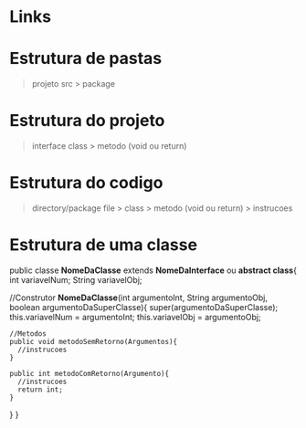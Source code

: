 # Links


# Estrutura de pastas
> projeto
  > src
    > package   

# Estrutura do projeto
> interface
  > class
    > metodo (void ou return)

# Estrutura do codigo
> directory/package
  > file
    > class
      > metodo (void ou return)
        > instrucoes

# Estrutura de uma classe
public classe **NomeDaClasse** extends **NomeDaInterface** ou **abstract class**{
  int variavelNum;
  String variavelObj;
  
  //Construtor
  **NomeDaClasse**(int argumentoInt, String argumentoObj, boolean argumentoDaSuperClasse){
    super(argumentoDaSuperClasse);
    this.variavelNum = argumentoInt;
    this.variavelObj = argumentoObj;
    
    //Metodos
    public void metodoSemRetorno(Argumentos){
      //instrucoes
    }
    
    public int metodoComRetorno(Argumento){
      //instrucoes
      return int;
    }
  }
}
